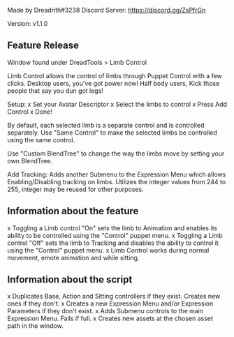 Made by Dreadrith#3238
Discord Server: https://discord.gg/ZsPfrGn

Version: v1.1.0

Feature Release
----------------
Window found under DreadTools > Limb Control

Limb Control allows the control of limbs through Puppet Control with a few clicks.
Desktop users, you've got power now! Half body users, Kick those people that say you dun got legs!

Setup:
x Set your Avatar Descriptor
x Select the limbs to control
x Press Add Control
x Done!

By default, each selected limb is a separate control and is controlled separately.
Use "Same Control" to make the selected limbs be controlled using the same control.

Use "Custom BlendTree" to change the way the limbs move by setting your own BlendTree.

Add Tracking: Adds another Submenu to the Expression Menu which allows Enabling/Disabling tracking on limbs.
Utilizes the integer values from 244 to 255, integer may be reused for other purposes.

Information about the feature
-----------------------------
x Toggling a Limb control "On" sets the limb to Animation and enables its ability to be controlled using the "Control" puppet menu.
x Toggling a Limb control "Off" sets the limb to Tracking and disables the ability to control it using the "Control" puppet menu.
x Limb Control works during normal movement, emote animation and while sitting.

Information about the script
-----------------------------
x Duplicates Base, Action and Sitting controllers if they exist. Creates new ones if they don't.
x Creates a new Expression Menu and/or Expression Parameters if they don't exist.
x Adds Submenu controls to the main Expression Menu. Fails if full.
x Creates new assets at the chosen asset path in the window.